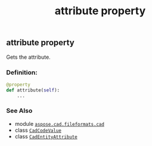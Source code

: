 ﻿---
title: attribute property
second_title: Aspose.CAD for Python via .NET API References
description: 
type: docs
weight: 110
url: /python-net/aspose.cad.fileformats.cad/cadcodevalue/attribute/
is_root: false
---

## attribute property


Gets the attribute.
### Definition:
```python
@property
def attribute(self):
    ...
```

### See Also
* module [`aspose.cad.fileformats.cad`](../../)
* class [`CadCodeValue`](/cad/python-net/aspose.cad.fileformats.cad/cadcodevalue)
* class [`CadEntityAttribute`](/cad/python-net/aspose.cad.fileformats.cad/cadentityattribute)
